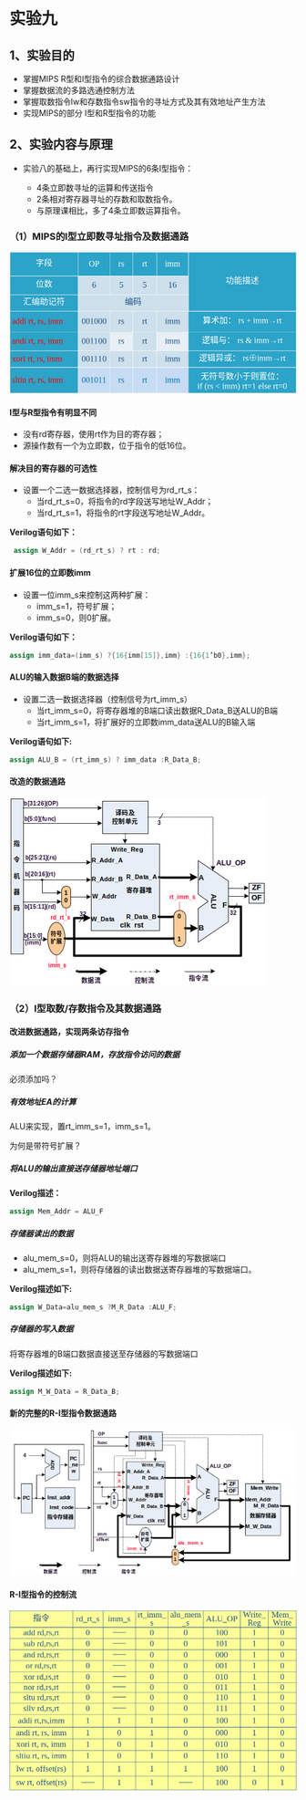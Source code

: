 # 实验九

## 1、实验目的 
- 掌握MIPS R型和I型指令的综合数据通路设计
- 掌握数据流的多路选通控制方法
- 掌握取数指令lw和存数指令sw指令的寻址方式及其有效地址产生方法
- 实现MIPS的部分 I型和R型指令的功能

## 2、实验内容与原理

- 实验八的基础上，再行实现MIPS的6条I型指令：

  - 4条立即数寻址的运算和传送指令
  - 2条相对寄存器寻址的存数和取数指令。
  - 与原理课相比，多了4条立即数运算指令。

  

### （1）MIPS的I型立即数寻址指令及数据通路

![image-20240103171042066](./assets/image-20240103171042066.png)

#### I型与R型指令有明显不同

- 没有rd寄存器，使用rt作为目的寄存器；
- 源操作数有一个为立即数，位于指令的低16位。

#### 解决目的寄存器的可选性

- 设置一个二选一数据选择器，控制信号为rd_rt_s：
  - 当rd_rt_s=0，将指令的rd字段送写地址W_Addr；
  - 当rd_rt_s=1，将指令的rt字段送写地址W_Addr。

**Verilog语句如下：**

```verilog
 assign W_Addr = (rd_rt_s) ? rt : rd;
```



#### 扩展16位的立即数imm

- 设置一位imm_s来控制这两种扩展：
  - imm_s=1，符号扩展；
  - imm_s=0，则0扩展。

**Verilog语句如下：**

```verilog
assign imm_data=(imm_s) ?{16{imm[15]},imm} :{16{1’b0},imm};
```

#### ALU的输入数据B端的数据选择

- 设置二选一数据选择器（控制信号为rt_imm_s）
  - 当rt_imm_s=0，将寄存器堆的B端口读出数据R_Data_B送ALU的B端
  - 当rt_imm_s=1，将扩展好的立即数imm_data送ALU的B输入端

**Verilog语句如下:**

```verilog
assign ALU_B = (rt_imm_s) ? imm_data :R_Data_B;
```



#### 改造的数据通路

![image-20240103171436253](./assets/image-20240103171436253.png)

### （2）I型取数/存数指令及其数据通路

#### 改进数据通路，实现两条访存指令

##### 添加一个数据存储器RAM，存放指令访问的数据

必须添加吗？

##### 有效地址EA的计算

ALU来实现，置rt_imm_s=1，imm_s=1。

为何是带符号扩展？

##### 将ALU的输出直接送存储器地址端口

**Verilog描述：**

```verilog
assign Mem_Addr = ALU_F
```



##### 存储器读出的数据

- alu_mem_s=0，则将ALU的输出送寄存器堆的写数据端口
- alu_mem_s=1，则将存储器的读出数据送寄存器堆的写数据端口。

**Verilog描述如下:**

```verilog
assign W_Data=alu_mem_s ?M_R_Data :ALU_F;
```



##### 存储器的写入数据

将寄存器堆的B端口数据直接送至存储器的写数据端口

**Verilog描述如下:**

```verilog
assign M_W_Data = R_Data_B;
```



#### 新的完整的R-I型指令数据通路

![image-20240103172900631](./assets/image-20240103172900631.png)

#### R-I型指令的控制流

![image-20240103172923497](./assets/image-20240103172923497.png)